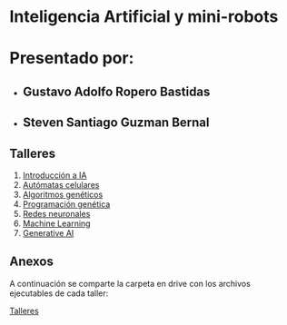 # Inteligencia Artificial y mini-robots
# Presentado por: 
- ## Gustavo  Adolfo Ropero Bastidas
- ## Steven Santiago Guzman Bernal
## Talleres
1. [Introducción a IA](/intro-ia/intro-ia.md)
2. [Autómatas celulares](/automata-celular/automata-cel.md)
3. [Algoritmos genéticos](/gen-algorithm/Taller3.md)
4. [Programación genética](/gen-programming/Taller4.md)
5. [Redes neuronales](/neural-network/Taller5.md)
6. [Machine Learning](/machine-learning/Taller6.md)
7. [Generative AI](/gen-ai/Taller7.md)

## Anexos

A continuación se comparte la carpeta en drive con los archivos ejecutables de cada taller:

[Talleres](https://drive.google.com/drive/folders/1H7ZgQ8NDB_xiXXGzZz83FJyDKAKHLSZs?usp=sharing)
